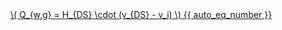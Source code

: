 <a href="/eco2_guide_center/1.%20ECO2%20Logic%20Guide/Hee1_Equation_List.html" class="equation-link" target="_blank" rel="noopener noreferrer">
  \( Q_{w,g} = H_{DS} \cdot (v_{DS} - v_i) \) {{ auto_eq_number }}
</a>
